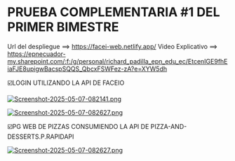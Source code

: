# PRUEBA COMPLEMENTARIA #1 DEL PRIMER BIMESTRE
Url del despliegue ==> https://facei-web.netlify.app/
Video Explicativo ==> https://epnecuador-my.sharepoint.com/:f:/g/personal/richard_padilla_epn_edu_ec/EtcenIGE9fhEiaFJE8upigwBacspSQQS_QbcxFSWFez-zA?e=XYW5dh 

☑️LOGIN UTILIZANDO LA API DE FACEIO

[![Screenshot-2025-05-07-082141.png](https://i.postimg.cc/wBspb0gs/Screenshot-2025-05-07-082141.png)](https://postimg.cc/sByqMPBV)

[![Screenshot-2025-05-07-082627.png](https://i.postimg.cc/NMq5NyqB/Screenshot-2025-05-07-082627.png)](https://postimg.cc/7C9HhZZW)

☑️PG WEB DE PIZZAS CONSUMIENDO LA API DE PIZZA-AND-DESSERTS.P.RAPIDAPI

[![Screenshot-2025-05-07-082627.png](https://i.postimg.cc/NMq5NyqB/Screenshot-2025-05-07-082627.png)](https://postimg.cc/7C9HhZZW)




